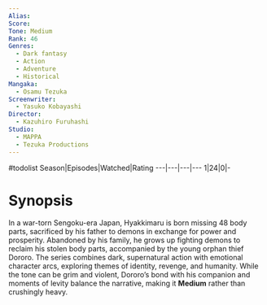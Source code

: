 ```yaml
---
Alias:
Score:
Tone: Medium
Rank: 46
Genres:
  - Dark fantasy
  - Action
  - Adventure
  - Historical
Mangaka:
  - Osamu Tezuka
Screenwriter:
  - Yasuko Kobayashi
Director:
  - Kazuhiro Furuhashi
Studio:
  - MAPPA
  - Tezuka Productions
---
```

#todolist
Season|Episodes|Watched|Rating
---|---|---|---
1|24|0|-

# Synopsis
In a war-torn Sengoku-era Japan, Hyakkimaru is born missing 48 body parts, sacrificed by his father to demons in exchange for power and prosperity. Abandoned by his family, he grows up fighting demons to reclaim his stolen body parts, accompanied by the young orphan thief Dororo. The series combines dark, supernatural action with emotional character arcs, exploring themes of identity, revenge, and humanity. While the tone can be grim and violent, Dororo’s bond with his companion and moments of levity balance the narrative, making it **Medium** rather than crushingly heavy.